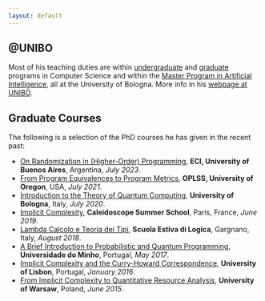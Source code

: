 ```yaml
---
layout: default
---
```


<h2 class="fat-bottom">@UNIBO</h2>
<p class="indentfirst" class=fat-bottom">Most of his teaching duties are within <a href="https://corsi.unibo.it/1cycle/ComputerScience">undergraduate</a> and <a href="https://corsi.unibo.it/2cycle/ComputerScience">graduate</a> programs in Computer Science and within the <a href="https://corsi.unibo.it/2cycle/artificial-intelligence">Master Program in Artificial Intelligence</a>, all at the University of Bologna. More info in his <a href="https://www.unibo.it/sitoweb/ugo.dallago/en">webpage at UNIBO</a>.</p>

<h2 class="fat-bottom">Graduate Courses</h2>
<p class="indentfirst">The following is a selection of the PhD courses he has given in the recent past:
<ul>
<li> <a href="https://www.cs.unibo.it/~dallago/ECI2023">On Randomization in (Higher-Order) Programming</a>, <b>ECI, University of Buenos Aires</b>, Argentina, <em>July 2023</em>.</li>
<li> <a href="https://www.cs.uoregon.edu/research/summerschool/summer21/topics.php">From Program Equivalences to Program Metrics</a>, <b>OPLSS, University of Oregon</b>, USA, <em>July 2021</em>.</li>
<li> <a href="http://www.cs.unibo.it/~dallago/TQC2020/">Introduction to the Theory of Quantum Computing</a>, <b>University of Bologna</b>, Italy, <em>July 2020</em>.</li>
<li> <a href="http://www.cs.unibo.it/~dallago/CSCICC/">Implicit Complexity</a>, <b>Caleidoscope Summer School</b>, Paris, France, <em>June 2019</em>.</li>
<li> <a href="http://www.cs.unibo.it/~dallago/LCTT2018/">Lambda Calcolo e Teoria dei Tipi</a>, <b>Scuola Estiva di Logica</b>, Gargnano, Italy, <em>August 2018</em>.</li>
<li> <a href="http://www.cs.unibo.it/~dallago/PROQUA2017/">A Brief Introduction to Probabilistic and Quantum Programming</a>, <b>Universidade do Minho</b>, Portugal, <em>May 2017</em>.</li>
<li> <a href="http://www.cs.unibo.it/~dallago/ICCHC/">Implicit Complexity and the Curry-Howard Correspondence</a>, <b>University of Lisbon</b>, Portugal, <em>January 2016</em>.</li>
<li> <a href="http://www.cs.unibo.it/~dallago/FICQRA/">From Implicit Complexity to Quantitative Resource Analysis</a>, <b>University of Warsaw</b>, Poland, <em>June 2015</em>.</li>
</ul>
</p>